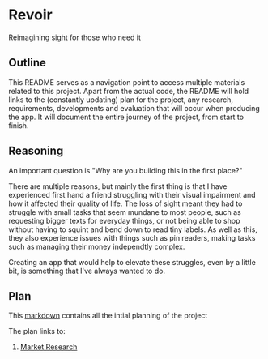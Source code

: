 # Revoir

Reimagining sight for those who need it

## Outline

This README serves as a navigation point to access multiple materials related to this project. Apart from the actual code, the README will hold links to the (constantly updating) plan for the project, any research, requirements, developments and evaluation that will occur when producing the app. It will document the entire journey of the project, from start to finish.

## Reasoning

An important question is "Why are you building this in the first place?" 

There are multiple reasons, but mainly the first thing is that I have experienced first hand a friend struggling with their visual impairment and how it affected their quality of life. The loss of sight meant they had to struggle with small tasks that seem mundane to most people, such as requesting bigger texts for everyday things, or not being able to shop without having to squint and bend down to read tiny labels. As well as this, they also experience issues with things such as pin readers, making tasks such as managing their money independtly complex.

Creating an app that would help to elevate these struggles, even by a little bit, is something that I've always wanted to do.

## Plan

This [markdown](../Revoir/docs/plan.md) contains all the intial planning of the project

The plan links to:
    <ol>
        <li> [Market Research](../Revoir/docs/marketresearch.md) </li>
    </ol>